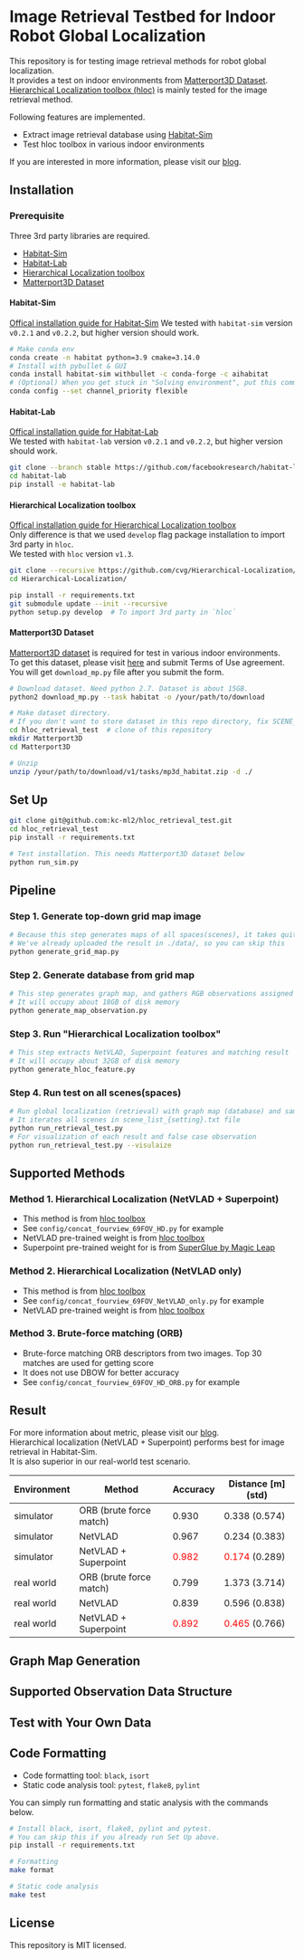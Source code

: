 # Image Retrieval Testbed for Indoor Robot Global Localization

This repository is for testing image retrieval methods for robot global localization.  
It provides a test on indoor environments from [Matterport3D Dataset](https://niessner.github.io/Matterport/).  
[Hierarchical Localization toolbox (hloc)](https://github.com/cvg/Hierarchical-Localization) is mainly tested for the image retrieval method.  

Following features are implemented.
   - Extract image retrieval database using [Habitat-Sim](https://github.com/facebookresearch/habitat-sim)
   - Test hloc toolbox in various indoor environments

If you are interested in more information, please visit our [blog]().


## Installation

### Prerequisite
Three 3rd party libraries are required.
- [Habitat-Sim](https://github.com/facebookresearch/habitat-sim)
- [Habitat-Lab](https://github.com/facebookresearch/habitat-lab)
- [Hierarchical Localization toolbox](https://github.com/cvg/Hierarchical-Localization)
- [Matterport3D Dataset](https://niessner.github.io/Matterport/)

#### Habitat-Sim
[Offical installation guide for Habitat-Sim](https://github.com/facebookresearch/habitat-sim)
We tested with `habitat-sim` version `v0.2.1` and `v0.2.2`, but higher version should work.

```bash
# Make conda env
conda create -n habitat python=3.9 cmake=3.14.0
# Install with pybullet & GUI
conda install habitat-sim withbullet -c conda-forge -c aihabitat
# (Optional) When you get stuck in "Solving environment", put this command and try again
conda config --set channel_priority flexible
```

#### Habitat-Lab
[Offical installation guide for Habitat-Lab](https://github.com/facebookresearch/habitat-lab)  
We tested with `habitat-lab` version `v0.2.1` and `v0.2.2`, but higher version should work.

```bash
git clone --branch stable https://github.com/facebookresearch/habitat-lab.git
cd habitat-lab
pip install -e habitat-lab
```

#### Hierarchical Localization toolbox
[Offical installation guide for Hierarchical Localization toolbox](https://github.com/cvg/Hierarchical-Localization)  
Only difference is that we used `develop` flag package installation to import 3rd party in `hloc`.  
We tested with `hloc` version `v1.3`.

```bash
git clone --recursive https://github.com/cvg/Hierarchical-Localization/
cd Hierarchical-Localization/

pip install -r requirements.txt
git submodule update --init --recursive
python setup.py develop  # To import 3rd party in `hloc`
```

#### Matterport3D Dataset
[Matterport3D dataset](https://niessner.github.io/Matterport/) is required for test in various indoor environments.  
To get this dataset, please visit [here](https://niessner.github.io/Matterport/) and submit Terms of Use agreement.  
You will get `download_mp.py` file after you submit the form.

```bash
# Download dataset. Need python 2.7. Dataset is about 15GB.
python2 download_mp.py --task habitat -o /your/path/to/download

# Make dataset directory.
# If you don't want to store dataset in this repo directory, fix SCENE_DIRECTORY in config file
cd hloc_retrieval_test  # clone of this repository
mkdir Matterport3D
cd Matterport3D

# Unzip 
unzip /your/path/to/download/v1/tasks/mp3d_habitat.zip -d ./
```


## Set Up
```bash
git clone git@github.com:kc-ml2/hloc_retrieval_test.git
cd hloc_retrieval_test
pip install -r requirements.txt

# Test installation. This needs Matterport3D dataset below
python run_sim.py
```


## Pipeline

### Step 1. Generate top-down grid map image
```bash
# Because this step generates maps of all spaces(scenes), it takes quite a while
# We've already uploaded the result in ./data/, so you can skip this
python generate_grid_map.py
```

### Step 2. Generate database from grid map
```bash
# This step generates graph map, and gathers RGB observations assigned to each node
# It will occupy about 18GB of disk memory
python generate_map_observation.py
```

### Step 3. Run "Hierarchical Localization toolbox"
```bash
# This step extracts NetVLAD, Superpoint features and matching result
# It will occupy about 32GB of disk memory
python generate_hloc_feature.py
```

### Step 4. Run test on all scenes(spaces)
```bash
# Run global localization (retrieval) with graph map (database) and samples
# It iterates all scenes in scene_list_{setting}.txt file
python run_retrieval_test.py
# For visualization of each result and false case observation
python run_retrieval_test.py --visulaize
```


## Supported Methods

### Method 1. Hierarchical Localization (NetVLAD + Superpoint)
- This method is from [hloc toolbox](https://github.com/cvg/Hierarchical-Localization)
- See `config/concat_fourview_69FOV_HD.py` for example
- NetVLAD pre-trained weight is from [hloc toolbox](https://github.com/cvg/Hierarchical-Localization)
- Superpoint pre-trained weight for is from [SuperGlue by Magic Leap](https://github.com/magicleap/SuperGluePretrainedNetwork/tree/ddcf11f42e7e0732a0c4607648f9448ea8d73590)

### Method 2. Hierarchical Localization (NetVLAD only)
- This method is from [hloc toolbox](https://github.com/cvg/Hierarchical-Localization)
- See `config/concat_fourview_69FOV_NetVLAD_only.py` for example
- NetVLAD pre-trained weight is from [hloc toolbox](https://github.com/cvg/Hierarchical-Localization)

### Method 3. Brute-force matching (ORB)
- Brute-force matching ORB descriptors from two images. Top 30 matches are used for getting score
- It does not use DBOW for better accuracy
- See `config/concat_fourview_69FOV_HD_ORB.py` for example


## Result

For more information about metric, please visit our [blog]().  
Hierarchical localization (NetVLAD + Superpoint) performs best for image retrieval in Habitat-Sim.  
It is also superior in our real-world test scenario.

|Environment|Method|Accuracy|Distance [m] (std)|
|---|---|---|---|
|simulator|ORB (brute force match)|0.930|0.338 (0.574)|
|simulator|NetVLAD|0.967|0.234 (0.383)|
|simulator|NetVLAD + Superpoint|<span style="color: red">0.982</span>|<span style="color: red">0.174</span> (0.289)|
|real world|ORB (brute force match)|0.799|1.373 (3.714)|
|real world|NetVLAD|0.839|0.596 (0.838)|
|real world|NetVLAD + Superpoint|<span style="color: red">0.892</span>|<span style="color: red">0.465</span> (0.766)|


## Graph Map Generation


## Supported Observation Data Structure


## Test with Your Own Data




## Code Formatting
- Code formatting tool: `black`, `isort`
- Static code analysis tool: `pytest`, `flake8`, `pylint`

You can simply run formatting and static analysis with the commands below.

```bash
# Install black, isort, flake8, pylint and pytest.
# You can skip this if you already run Set Up above.
pip install -r requirements.txt

# Formatting
make format

# Static code analysis
make test
```


## License
This repository is MIT licensed.